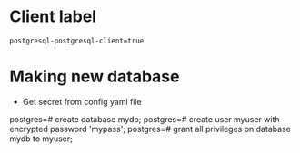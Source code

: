# Client label

`postgresql-postgresql-client=true`

# Making new database

- Get secret from config yaml file

postgres=# create database mydb;
postgres=# create user myuser with encrypted password 'mypass';
postgres=# grant all privileges on database mydb to myuser;